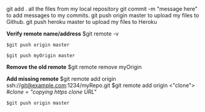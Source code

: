 git add . all the files from my local repository
git commit -m "message here" to add messages to my commits.
git push origin master to upload my files to Github.
git push heroku master to upload my files to Heroku

**Verify remote name/address**
	$git remote -v

	$git push origin master

	$git push myOrigin master

**Remove the old remote**
	$git remote remove myOrigin

**Add missing remote**
	$git remote add origin ssh://git@example.com:1234/myRepo.git
	$git remote add origin <"clone">
		*#clone = "copying https clone URL"*

	$git push origin master

